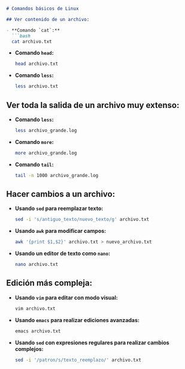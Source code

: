 

```markdown
# Comandos básicos de Linux

## Ver contenido de un archivo:

- **Comando `cat`:**
  ```bash
  cat archivo.txt
  ```

- **Comando `head`:**
  ```bash
  head archivo.txt
  ```

- **Comando `less`:**
  ```bash
  less archivo.txt
  ```

## Ver toda la salida de un archivo muy extenso:

- **Comando `less`:**
  ```bash
  less archivo_grande.log
  ```

- **Comando `more`:**
  ```bash
  more archivo_grande.log
  ```

- **Comando `tail`:**
  ```bash
  tail -n 1000 archivo_grande.log
  ```

## Hacer cambios a un archivo:

- **Usando `sed` para reemplazar texto:**
  ```bash
  sed -i 's/antiguo_texto/nuevo_texto/g' archivo.txt
  ```

- **Usando `awk` para modificar campos:**
  ```bash
  awk '{print $1,$2}' archivo.txt > nuevo_archivo.txt
  ```

- **Usando un editor de texto como `nano`:**
  ```bash
  nano archivo.txt
  ```

## Edición más compleja:

- **Usando `vim` para editar con modo visual:**
  ```bash
  vim archivo.txt
  ```

- **Usando `emacs` para realizar ediciones avanzadas:**
  ```bash
  emacs archivo.txt
  ```

- **Usando `sed` con expresiones regulares para realizar cambios complejos:**
  ```bash
  sed -i '/patron/s/texto_reemplazo/' archivo.txt
  ```
